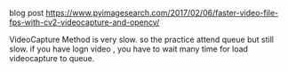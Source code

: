 
blog post
https://www.pyimagesearch.com/2017/02/06/faster-video-file-fps-with-cv2-videocapture-and-opencv/

VideoCapture Method is very slow.
so the practice attend queue but still slow.
if you have logn video , you have to wait many time
for load videocapture to queue.

